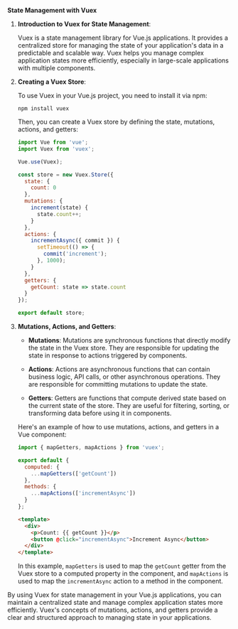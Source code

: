 **State Management with Vuex**

1. **Introduction to Vuex for State Management**:

   Vuex is a state management library for Vue.js applications. It provides a centralized store for managing the state of your application's data in a predictable and scalable way. Vuex helps you manage complex application states more efficiently, especially in large-scale applications with multiple components.

2. **Creating a Vuex Store**:

   To use Vuex in your Vue.js project, you need to install it via npm:

   ```
   npm install vuex
   ```

   Then, you can create a Vuex store by defining the state, mutations, actions, and getters:

   ```javascript
   import Vue from 'vue';
   import Vuex from 'vuex';

   Vue.use(Vuex);

   const store = new Vuex.Store({
     state: {
       count: 0
     },
     mutations: {
       increment(state) {
         state.count++;
       }
     },
     actions: {
       incrementAsync({ commit }) {
         setTimeout(() => {
           commit('increment');
         }, 1000);
       }
     },
     getters: {
       getCount: state => state.count
     }
   });

   export default store;
   ```

3. **Mutations, Actions, and Getters**:

   - **Mutations**: Mutations are synchronous functions that directly modify the state in the Vuex store. They are responsible for updating the state in response to actions triggered by components.

   - **Actions**: Actions are asynchronous functions that can contain business logic, API calls, or other asynchronous operations. They are responsible for committing mutations to update the state.

   - **Getters**: Getters are functions that compute derived state based on the current state of the store. They are useful for filtering, sorting, or transforming data before using it in components.

   Here's an example of how to use mutations, actions, and getters in a Vue component:

   ```javascript
   import { mapGetters, mapActions } from 'vuex';

   export default {
     computed: {
       ...mapGetters(['getCount'])
     },
     methods: {
       ...mapActions(['incrementAsync'])
     }
   };
   ```

   ```html
   <template>
     <div>
       <p>Count: {{ getCount }}</p>
       <button @click="incrementAsync">Increment Async</button>
     </div>
   </template>
   ```

   In this example, `mapGetters` is used to map the `getCount` getter from the Vuex store to a computed property in the component, and `mapActions` is used to map the `incrementAsync` action to a method in the component.

By using Vuex for state management in your Vue.js applications, you can maintain a centralized state and manage complex application states more efficiently. Vuex's concepts of mutations, actions, and getters provide a clear and structured approach to managing state in your applications.